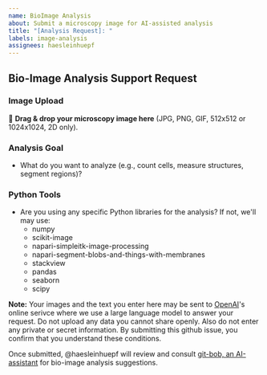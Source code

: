 ```yaml
---
name: BioImage Analysis
about: Submit a microscopy image for AI-assisted analysis
title: "[Analysis Request]: "
labels: image-analysis
assignees: haesleinhuepf
---
```


## Bio-Image Analysis Support Request

### Image Upload
📎 **Drag & drop your microscopy image here** (JPG, PNG, GIF, 512x512 or 1024x1024, 2D only).

### Analysis Goal
- What do you want to analyze (e.g., count cells, measure structures, segment regions)?

### Python Tools
- Are you using any specific Python libraries for the analysis? If not, we'll may use:
  - numpy
  - scikit-image
  - napari-simpleitk-image-processing
  - napari-segment-blobs-and-things-with-membranes
  - stackview
  - pandas
  - seaborn
  - scipy

**Note:** Your images and the text you enter here may be sent to [OpenAI](https://openai.com/)'s online serivce where we use a large language model to answer your request. 
Do not upload any data you cannot share openly. Also do not enter any private or secret information. By submitting this github issue, you confirm that you understand these conditions.

Once submitted, @haesleinhuepf will review and consult [git-bob, an AI-assistant](https://github.com/haesleinhuepf/git-bob) for bio-image analysis suggestions. 
